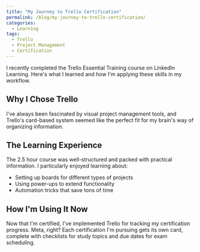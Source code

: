```yaml
---
title: "My Journey to Trello Certification"
permalink: /blog/my-journey-to-trello-certification/
categories:
  - Learning
tags:
  - Trello
  - Project Management
  - Certification
---
```


I recently completed the Trello Essential Training course on LinkedIn Learning. Here's what I learned and how I'm applying these skills in my workflow.

## Why I Chose Trello

I've always been fascinated by visual project management tools, and Trello's card-based system seemed like the perfect fit for my brain's way of organizing information.

## The Learning Experience

The 2.5 hour course was well-structured and packed with practical information. I particularly enjoyed learning about:

* Setting up boards for different types of projects
* Using power-ups to extend functionality
* Automation tricks that save tons of time

## How I'm Using It Now

Now that I'm certified, I've implemented Trello for tracking my certification progress. Meta, right? Each certification I'm pursuing gets its own card, complete with checklists for study topics and due dates for exam scheduling.
